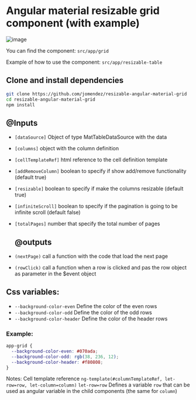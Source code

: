 
# Angular material resizable grid component (with example)

![image](https://user-images.githubusercontent.com/8228498/79929668-652ece00-8414-11ea-90f4-25fecf22dea5.png)

You can find the component: `src/app/grid`

Example of how to use the component: `src/app/resizable-table`

## Clone and install dependencies

```bash
git clone https://github.com/jomendez/resizable-angular-material-grid
cd resizable-angular-material-grid
npm install
```

## @Inputs

- `[dataSource]` Object of type MatTableDataSource with the data
- `[columns]` object with the column definition
- `[cellTemplateRef]` html reference to the cell definition template
- `[addRemoveColumn]` boolean to specify if show add/remove functionality (default true)
- `[resizable]` boolean to specify if make the columns resizable (default true)
- `[infiniteScroll]` boolean to specify if the pagination is going to be infinite scroll (default false)
- `[totalPages]` number that specify the total number of pages
  
  
  ## @outputs
  

- `(nextPage)` call a function with the code that load the next page
- `(rowClick)` call a function when a row is clicked and pas the row object as parameter in the $event object


## Css variables:

-  `--background-color-even` Define the color of the even rows
-  `--background-color-odd` Define the color of the odd rows
-  `--background-color-header` Define the color of the header rows

### Example:

```css
app-grid {
  --background-color-even: #070ada;
  --background-color-odd: rgb(38, 236, 12);
  --background-color-header: #f80808;
}
```



Notes: 
Cell template reference `ng-template(#columnTemplateRef, let-row=row, let-column=column)`
`let-row=row` Defines a variable `row` that can be used as angular variable in the child components (the same for `column`)
